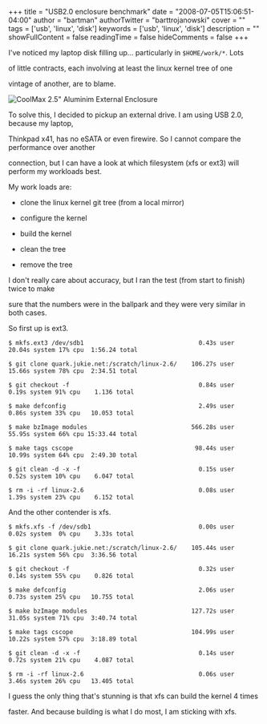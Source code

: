 +++
title = "USB2.0 enclosure benchmark"
date = "2008-07-05T15:06:51-04:00"
author = "bartman"
authorTwitter = "barttrojanowski"
cover = ""
tags = ['usb', 'linux', 'disk']
keywords = ['usb', 'linux', 'disk']
description = ""
showFullContent = false
readingTime = false
hideComments = false
+++

I've noticed my laptop disk filling up...  particularly in `$HOME/work/*`.  Lots 

of little contracts, each involving at least the linux kernel tree of one

vintage of another, are to blame.



![CoolMax 2.5" Aluminim External Enclosure](/~bart/pic/coolmax-sata-2.5-enclosure.jpg)



To solve this, I decided to pickup an external drive.  I am using USB 2.0, because my laptop,

Thinkpad x41, has no eSATA or even firewire.  So I cannot compare the performance over another

connection, but I can have a look at which filesystem (xfs or ext3) will perform my workloads best.



<!--more-->



My work loads are:



 - clone the linux kernel git tree (from a local mirror)

 - configure the kernel

 - build the kernel

 - clean the tree

 - remove the tree



I don't really care about accuracy, but I ran the test (from start to finish) twice to make

sure that the numbers were in the ballpark and they were very similar in both cases.  



So first up is ext3.



    $ mkfs.ext3 /dev/sdb1                                0.43s user  20.04s system 17% cpu  1:56.24 total

    $ git clone quark.jukie.net:/scratch/linux-2.6/    106.27s user  15.66s system 78% cpu  2:34.51 total

    $ git checkout -f                                    0.84s user   0.19s system 91% cpu    1.136 total

    $ make defconfig                                     2.49s user   0.86s system 33% cpu   10.053 total

    $ make bzImage modules                             566.28s user  55.95s system 66% cpu 15:33.44 total

    $ make tags cscope                                  98.44s user  10.99s system 64% cpu  2:49.30 total

    $ git clean -d -x -f                                 0.15s user   0.52s system 10% cpu    6.047 total

    $ rm -i -rf linux-2.6                                0.08s user   1.39s system 23% cpu    6.152 total



And the other contender is xfs.



    $ mkfs.xfs -f /dev/sdb1                              0.00s user   0.02s system  0% cpu    3.33s total

    $ git clone quark.jukie.net:/scratch/linux-2.6/    105.44s user  16.21s system 56% cpu  3:36.56 total

    $ git checkout -f                                    0.32s user   0.14s system 55% cpu    0.826 total

    $ make defconfig                                     2.06s user   0.73s system 25% cpu   10.755 total

    $ make bzImage modules                             127.72s user  31.05s system 71% cpu  3:40.74 total

    $ make tags cscope                                 104.99s user  10.22s system 57% cpu  3:18.89 total

    $ git clean -d -x -f                                 0.14s user   0.72s system 21% cpu    4.087 total

    $ rm -i -rf linux-2.6                                0.06s user   3.46s system 26% cpu   13.405 total



I guess the only thing that's stunning is that xfs can build the kernel 4 times 

faster.  And because building is what I do most, I am sticking with xfs.
